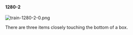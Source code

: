 #### 1280-2
![train-1280-2-0.png](https://github.com/lil-lab/nlvr/raw/master/nlvr/train/images/35/train-1280-2-0.png "train-1280-2-0.png")

There are three items closely touching the bottom of a box.